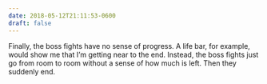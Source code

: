 ```yaml
---
date: 2018-05-12T21:11:53-0600
draft: false
---
```




Finally, the boss fights have no sense of progress. A life bar, for example, would show me that I’m getting near to the end. Instead, the boss fights just go from room to room without a sense of how much is left. Then they suddenly end.



